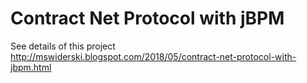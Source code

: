 Contract Net Protocol with jBPM
=======================

See details of this project http://mswiderski.blogspot.com/2018/05/contract-net-protocol-with-jbpm.html

